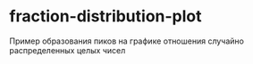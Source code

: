 # fraction-distribution-plot
Пример образования пиков на графике отношения случайно распределенных целых чисел
